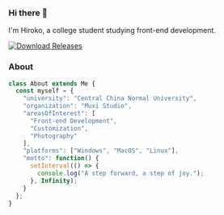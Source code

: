 ### Hi there 🥳
I'm Hiroko, a college student studying front-end development.

<a href="https://hiiiroko.github.io">
	<img src="https://custom-icon-badges.herokuapp.com/badge/blog-hiroko-3876DC?logoColor=3876DC&style=for-the-badge&logo=blog-hiroko&labelColor=363B40" alt="Download Releases"/></a>

### About
```javascript
class About extends Me {
  const myself = {
    "university": "Central China Normal University",
    "organization": "Muxi Studio",
    "areasOfInterest": [
      "Front-end Development", 
      "Customization",  
      "Photography"
    ],
    "platforms": ["Windows", "MacOS", "Linux"],
    "motto": function() {
      setInterval(() => {
        console.log("A step forward, a step of joy.");
      }, Infinity);
    }
  };
}
```
